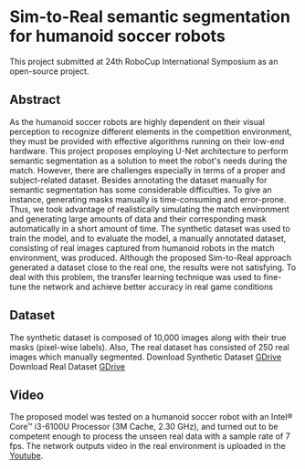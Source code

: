 # Sim-to-Real semantic segmentation for humanoid soccer robots
This project submitted at 24th RoboCup International Symposium as an open-source project.

## Abstract
As the humanoid soccer robots are highly dependent on their visual perception to recognize different elements in the competition environment, they must be provided with effective algorithms running on their low-end hardware. This project proposes employing U-Net architecture to perform semantic segmentation as a solution to meet the robot's needs during the match. However, there are challenges especially in terms of a proper and subject-related dataset. Besides annotating the dataset manually for semantic segmentation has some considerable difficulties. To give an instance, generating masks manually is time-consuming and error-prone. Thus, we took advantage of realistically simulating the match environment and generating large amounts of data and their corresponding mask automatically in a short amount of time. The synthetic dataset was used to train the model, and to evaluate the model, a manually annotated dataset, consisting of real images captured from humanoid robots in the match environment, was produced. Although the proposed Sim-to-Real approach generated a dataset close to the real one, the results were not satisfying. To deal with this problem, the transfer learning technique was used to fine-tune the network and achieve better accuracy in real game conditions

## Dataset
The synthetic dataset is composed of 10,000 images along with their true masks (pixel-wise labels). Also, The real dataset has consisted of 250 real images which manually segmented.
Download Synthetic Dataset [GDrive](https://drive.google.com/file/d/1XinZHuwVtGzm4pzWZvbqeROO_O4IGGim/view?usp=sharing)
Download Real Dataset [GDrive](https://drive.google.com/file/d/1v0EUAB8FtaIa078qA0CB7h3fnlGPJhys/view?usp=sharing)

## Video
The proposed model was tested on a humanoid soccer robot with an Intel® Core™ i3-6100U Processor (3M Cache, 2.30 GHz), and turned out to be competent enough to process the unseen real data with a sample rate of 7 fps. The network outputs video in the real environment is uploaded in the [Youtube](https://youtu.be/y-lblnwJhKM).
